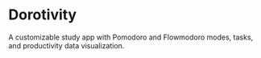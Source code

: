 # Dorotivity
A customizable study app with Pomodoro and Flowmodoro modes, tasks, and productivity data visualization.
